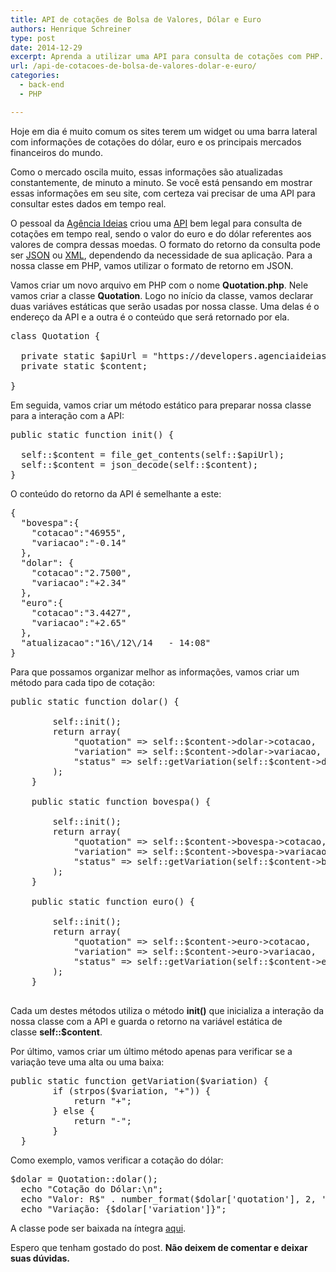 ```yaml
---
title: API de cotações de Bolsa de Valores, Dólar e Euro
authors: Henrique Schreiner
type: post
date: 2014-12-29
excerpt: Aprenda a utilizar uma API para consulta de cotações com PHP.
url: /api-de-cotacoes-de-bolsa-de-valores-dolar-e-euro/
categories:
  - back-end
  - PHP

---
```

Hoje em dia é muito comum os sites terem um widget ou uma barra lateral com informações de cotações do dólar, euro e os principais mercados financeiros do mundo.

Como o mercado oscila muito, essas informações são atualizadas constantemente, de minuto a minuto. Se você está pensando em mostrar essas informações em seu site, com certeza vai precisar de uma API para consultar estes dados em tempo real.

O pessoal da <a href="https://agenciaideias.com.br" target="_blank">Agência Ideias</a> criou uma <a href="https://developers.agenciaideias.com.br/cotacoes" target="_blank">API</a> bem legal para consulta de cotações em tempo real, sendo o valor do euro e do dólar referentes aos valores de compra dessas moedas. O formato do retorno da consulta pode ser <a href="https://developers.agenciaideias.com.br/cotacoes/json" target="_blank">JSON</a> ou <a href="https://developers.agenciaideias.com.br/cotacoes/xml" target="_blank">XML</a>, dependendo da necessidade de sua aplicação. Para a nossa classe em PHP, vamos utilizar o formato de retorno em JSON.

Vamos criar um novo arquivo em PHP com o nome **Quotation.php**. Nele vamos criar a classe **Quotation**. Logo no início da classe, vamos declarar duas variáves estáticas que serão usadas por nossa classe. Uma delas é o endereço da API e a outra é o conteúdo que será retornado por ela.

<pre class="lang-php">class Quotation {

  private static $apiUrl = "https://developers.agenciaideias.com.br/cotacoes/json";
  private static $content;

}
</pre>

Em seguida, vamos criar um método estático para preparar nossa classe para a interação com a API:

<pre class="prettyprint php">public static function init() {

  self::$content = file_get_contents(self::$apiUrl);
  self::$content = json_decode(self::$content);
}
</pre>

O conteúdo do retorno da API é semelhante a este:

<pre class="lang-javascript">{
  "bovespa":{
    "cotacao":"46955",
    "variacao":"-0.14"
  },
  "dolar": {
    "cotacao":"2.7500",
    "variacao":"+2.34"
  },
  "euro":{
    "cotacao":"3.4427",
    "variacao":"+2.65"
  },
  "atualizacao":"16\/12\/14   - 14:08"
}
</pre>

Para que possamos organizar melhor as informações, vamos criar um método para cada tipo de cotação:

<pre class="lang-php">public static function dolar() {

        self::init();
        return array(
            "quotation" =&gt; self::$content-&gt;dolar-&gt;cotacao,
            "variation" =&gt; self::$content-&gt;dolar-&gt;variacao,
            "status" =&gt; self::getVariation(self::$content-&gt;dolar-&gt;variacao)
        );
    }

    public static function bovespa() {

        self::init();
        return array(
            "quotation" =&gt; self::$content-&gt;bovespa-&gt;cotacao,
            "variation" =&gt; self::$content-&gt;bovespa-&gt;variacao,
            "status" =&gt; self::getVariation(self::$content-&gt;bovespa-&gt;variacao)
        );
    }

    public static function euro() {

        self::init();
        return array(
            "quotation" =&gt; self::$content-&gt;euro-&gt;cotacao,
            "variation" =&gt; self::$content-&gt;euro-&gt;variacao,
            "status" =&gt; self::getVariation(self::$content-&gt;euro-&gt;variacao)
        );
    }

</pre>

Cada um destes métodos utiliza o método **init()** que inicializa a interação da nossa classe com a API e guarda o retorno na variável estática de classe **self::$content**.

Por último, vamos criar um último método apenas para verificar se a variação teve uma alta ou uma baixa:

<pre class="lang-php">public static function getVariation($variation) {
        if (strpos($variation, "+")) {
            return "+";
        } else {
            return "-";
        }
  }
</pre>

Como exemplo, vamos verificar a cotação do dólar:

<pre class="lang-php">$dolar = Quotation::dolar();
  echo "Cotação do Dólar:\n";
  echo "Valor: R$" . number_format($dolar['quotation'], 2, ',', '.') . "\n";
  echo "Variação: {$dolar['variation']}";
</pre>

A classe pode ser baixada na íntegra <a title="QuotationAPI" href="https://github.com/hmschreiner/QuotationAPI" target="_blank">aqui</a>.

Espero que tenham gostado do post. **Não deixem de comentar e deixar suas dúvidas.**